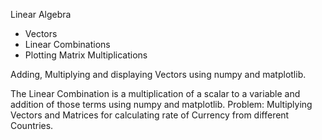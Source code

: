 Linear Algebra
  - Vectors
  - Linear Combinations
  - Plotting Matrix Multiplications

Adding, Multiplying and displaying Vectors using numpy and matplotlib.

The Linear Combination is a multiplication of a scalar to a variable and addition of those terms using numpy and matplotlib.
Problem: Multiplying Vectors and Matrices for calculating rate of Currency from different Countries.
